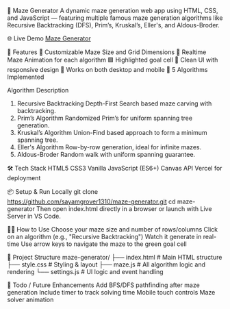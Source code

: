 🧩 Maze Generator
A dynamic maze generation web app using
HTML, CSS, and JavaScript — featuring multiple famous maze generation algorithms like Recursive Backtracking (DFS), Prim’s, Kruskal’s, Eller's, and Aldous-Broder.


🌐 Live Demo
[Maze Generator](https://maze-generator-6sot.vercel.app)


🚀 Features
🧱 Customizable Maze Size and Grid Dimensions
🔄 Realtime Maze Animation for each algorithm
🟩 Highlighted goal cell
🎨 Clean UI with responsive design
📱 Works on both desktop and mobile
🧠 5 Algorithms Implemented


Algorithm	Description
1) Recursive Backtracking	Depth-First Search based maze carving with backtracking.
2) Prim’s Algorithm	Randomized Prim’s for uniform spanning tree generation.
3) Kruskal’s Algorithm	Union-Find based approach to form a minimum spanning tree.
4) Eller's Algorithm	Row-by-row generation, ideal for infinite mazes.
5) Aldous-Broder	Random walk with uniform spanning guarantee.


🛠️ Tech Stack
HTML5
CSS3
Vanilla JavaScript (ES6+)
Canvas API
Vercel for deployment


📦 Setup & Run Locally
git clone https://github.com/sayamgrover1310/maze-generator.git
cd maze-generator
Then open index.html directly in a browser or launch with Live Server in VS Code.


🧑‍💻 How to Use
Choose your maze size and number of rows/columns
Click on an algorithm (e.g., "Recursive Backtracking")
Watch it generate in real-time 
Use arrow keys to navigate the maze to the green goal cell


📁 Project Structure
maze-generator/
├── index.html      # Main HTML structure
├── style.css       # Styling & layout
├── maze.js         # All algorithm logic and rendering
└── settings.js     # UI logic and event handling


📌 Todo / Future Enhancements
Add BFS/DFS pathfinding after maze generation
Include timer to track solving time
Mobile touch controls
Maze solver animation
